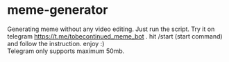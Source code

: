 # meme-generator
Generating meme without any video editing. Just run the script.
Try it on telegram https://t.me/tobecontinued_meme_bot .
hit /start (start command) and follow the instruction. enjoy :)  
Telegram only supports maximum 50mb.
